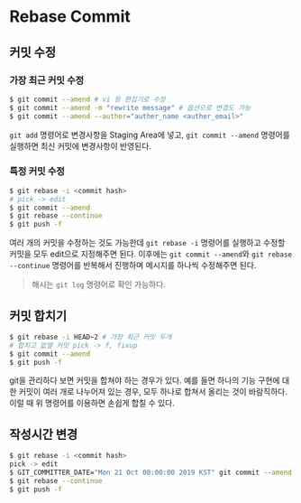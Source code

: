 Rebase Commit
===

커밋 수정
---

### 가장 최근 커밋 수정

```bash
$ git commit --amend # vi 등 편집기로 수정
$ git commit --amend -m "rewrite message" # 옵션으로 변경도 가능
$ git commit --amend --author="auther_name <auther_email>"
```

`git add` 명령어로 변경사항을 Staging Area에 넣고, `git commit --amend` 명령어를 실행하면 최신 커밋에 변경사항이 반영된다.

### 특정 커밋 수정

```bash
$ git rebase -i <commit hash>
# pick -> edit
$ git commit --amend
$ git rebase --continue
$ git push -f
```

여러 개의 커밋을 수정하는 것도 가능한데 `git rebase -i` 명령어를 실행하고 수정할 커밋을 모두 edit으로 지정해주면 된다. 이후에는 `git commit --amend`와 `git rebase --continue` 명령어를 반복해서 진행하며 메시지를 하나씩 수정해주면 된다.

> 해시는 `git log` 명령어로 확인 가능하다.

커밋 합치기
---

```bash
$ git rebase -i HEAD~2 # 가장 최근 커밋 두개
# 합치고 없앨 커밋 pick -> f, fixup
$ git commit --amend 
$ git push -f
```

git을 관리하다 보면 커밋을 합쳐야 하는 경우가 있다. 예를 들면 하나의 기능 구현에 대한 커밋이 여러 개로 나누어져 있는 경우, 모두 하나로 합쳐서 올리는 것이 바람직하다. 이럴 때 위 명령어를 이용하면 손쉽게 합칠 수 있다.

작성시간 변경
---

```bash
$ git rebase -i <commit hash>
pick -> edit
$ GIT_COMMITTER_DATE="Mon 21 Oct 00:00:00 2019 KST" git commit --amend --no-edit --date "Mon 21 Oct 00:00:00 2019 KST"
$ git rebase --continue
$ git push -f
```
